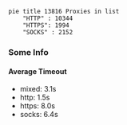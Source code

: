 
```mermaid
pie title 13816 Proxies in list
    "HTTP" : 10344
    "HTTPS": 1994
    "SOCKS" : 2152
```

### Some Info
#### Average Timeout

- mixed: 3.1s
- http: 1.5s
- https: 8.0s
- socks: 6.4s